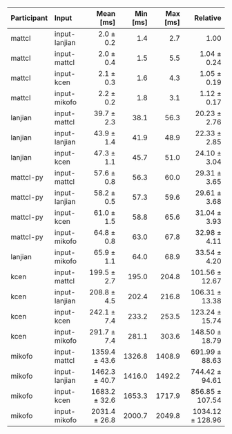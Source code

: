 | Participant | Input | Mean [ms] | Min [ms] | Max [ms] | Relative |
|:---|:---|---:|---:|---:|---:|
| mattcl | input-lanjian | 2.0 ± 0.2 | 1.4 | 2.7 | 1.00 |
| mattcl | input-mattcl | 2.0 ± 0.4 | 1.5 | 5.5 | 1.04 ± 0.24 |
| mattcl | input-kcen | 2.1 ± 0.3 | 1.6 | 4.3 | 1.05 ± 0.19 |
| mattcl | input-mikofo | 2.2 ± 0.2 | 1.8 | 3.1 | 1.12 ± 0.17 |
| lanjian | input-mattcl | 39.7 ± 2.3 | 38.1 | 56.3 | 20.23 ± 2.76 |
| lanjian | input-lanjian | 43.9 ± 1.4 | 41.9 | 48.9 | 22.33 ± 2.85 |
| lanjian | input-kcen | 47.3 ± 1.1 | 45.7 | 51.0 | 24.10 ± 3.04 |
| mattcl-py | input-mattcl | 57.6 ± 0.8 | 56.3 | 60.0 | 29.31 ± 3.65 |
| mattcl-py | input-lanjian | 58.2 ± 0.5 | 57.3 | 59.6 | 29.61 ± 3.68 |
| mattcl-py | input-kcen | 61.0 ± 1.5 | 58.8 | 65.6 | 31.04 ± 3.93 |
| mattcl-py | input-mikofo | 64.8 ± 0.8 | 63.0 | 67.8 | 32.98 ± 4.11 |
| lanjian | input-mikofo | 65.9 ± 1.1 | 64.0 | 68.9 | 33.54 ± 4.20 |
| kcen | input-mattcl | 199.5 ± 2.7 | 195.0 | 204.8 | 101.56 ± 12.67 |
| kcen | input-lanjian | 208.8 ± 4.5 | 202.4 | 216.8 | 106.31 ± 13.38 |
| kcen | input-kcen | 242.1 ± 7.4 | 233.2 | 253.5 | 123.24 ± 15.74 |
| kcen | input-mikofo | 291.7 ± 7.4 | 281.1 | 303.6 | 148.50 ± 18.79 |
| mikofo | input-mattcl | 1359.4 ± 43.6 | 1326.8 | 1408.9 | 691.99 ± 88.63 |
| mikofo | input-lanjian | 1462.3 ± 40.7 | 1416.0 | 1492.2 | 744.42 ± 94.61 |
| mikofo | input-kcen | 1683.2 ± 32.6 | 1653.3 | 1717.9 | 856.85 ± 107.54 |
| mikofo | input-mikofo | 2031.4 ± 26.8 | 2000.7 | 2049.8 | 1034.12 ± 128.96 |
